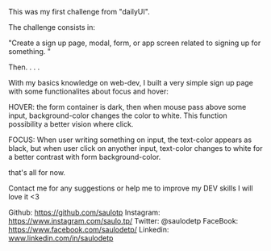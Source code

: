 This was my first challenge from "dailyUI".

The challenge consists in:

"Create a sign up page, modal, form, or app screen related to signing up for something. "

Then. . . .

With my basics knowledge on web-dev, I built a very simple sign up page with some functionalites about focus and hover:

HOVER: the form container is dark, then when mouse pass above some input, background-color changes the color to white. This function possibility a better vision where click.

FOCUS: When user writing something on input, the text-color appears as black, but when user click on anyother input, text-color changes to white for a better contrast with form background-color.

that's all for now.

Contact me for any suggestions or help me to improve my DEV skills I will love it <3

Github: https://github.com/saulotp
Instagram: https://www.instagram.com/saulo.tp/
Twitter: @saulodetp
FaceBook: https://www.facebook.com/saulodetp/
Linkedin: www.linkedin.com/in/saulodetp
